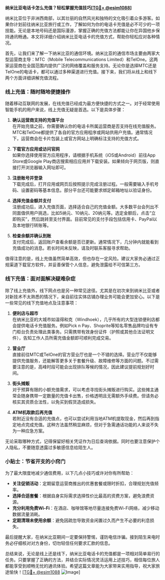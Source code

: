 **纳米比亚电话卡怎么充值？轻松掌握充值技巧[[TG💪+ @esim1088](https://t.me/s/esim1088)]**

纳米比亚位于非洲西南部，以其壮丽的自然风光和独特的文化吸引着众多游客。如果你计划前往纳米比亚旅行或工作，了解如何为你的电话卡充值是必不可少的一项技能。无论是本地号码还是国际漫游，掌握正确的充值方法都能让你在异国他乡保持通讯畅通。本文将详细介绍纳米比亚电话卡的充值方式，帮助你轻松应对各种情况。

首先，让我们来了解一下纳米比亚的通信环境。纳米比亚的通信市场主要由两家大型运营商主导：MTC（Mobile Telecommunications Limited）和TelOne。这两家运营商在全国范围内提供广泛的网络覆盖和服务支持。无论你是选择MTC还是TelOne的电话卡，都可以通过多种渠道进行充值。接下来，我们将从线上和线下两个方面详细讲解充值流程。

### 线上充值：随时随地便捷操作

随着移动互联网的发展，在线充值已经成为最方便快捷的方式之一。对于经常使用智能手机的用户来说，线上充值无疑是首选。以下是具体步骤：

1. **确认运营商支持的充值平台**  
   在开始充值之前，你需要确认你的电话卡所属运营商是否支持在线充值服务。MTC和TelOne都提供了各自的官方应用程序或网站供用户充值。通常情况下，运营商会在卡片包装上或官方网站上明确标注支持的充值方式。

2. **下载官方应用或访问官网**  
   如果你选择使用官方应用程序，请根据手机系统（iOS或Android）前往App Store或Google Play商店搜索相应应用并下载安装。如果倾向于网页版，则直接打开浏览器输入网址即可。

3. **注册账号并登录**  
   下载完成后，打开应用或网页后按照提示完成注册过程。一般需要输入手机号码、设置密码等基本信息。部分平台还可能要求绑定邮箱地址以验证身份。

4. **选择充值金额并支付**  
   注册成功后，进入充值页面，选择适合自己的充值金额。大多数平台会列出不同面值供用户挑选，比如5纳元、10纳元、20纳元等。选定金额后，点击“立即购买”，然后跳转至支付界面。目前常见的支付手段包括信用卡、PayPal以及本地银行转账等。

5. **检查余额并确认到账**  
   支付完成后，返回账户查看余额是否已更新。通常情况下，几分钟内就能看到充值成功的消息。若长时间未反映，请及时联系客服寻求帮助。

值得注意的是，线上充值虽然简单高效，但也存在一定风险。建议大家务必通过正规渠道下载官方软件，并妥善保管个人信息，避免泄露给不可信第三方。

### 线下充值：面对面解决疑难杂症

除了线上充值外，线下网点也是另一种常见途径。尤其是在初次来到纳米比亚或者对新技术不太熟悉的情况下，亲自前往实体店铺办理业务可能会更加安心。以下是一些常见的线下充值地点及注意事项：

1. **便利店与超市**  
   在纳米比亚的大城市如温得和克（Windhoek），几乎所有的大型连锁便利店都会提供电话卡充值服务。例如Pick n Pay、Shoprite等知名零售品牌均设有专门柜台负责处理此类事务。只需携带有效身份证件（护照或其他合法证明文件），告知工作人员所需充值金额即可顺利完成交易。

2. **营业厅**  
   直接前往MTC或TelOne的官方营业厅也是一个不错的选择。营业厅不仅能够提供充值服务，还能解答更多关于套餐升级、故障维修等方面的问题。不过需要注意的是，高峰时段可能会出现排队等候的情况，因此建议提前规划好时间。

3. **街头摊贩**  
   对于预算有限的小额充值需求，可以考虑寻找街头摊贩进行购买。这些摊主通常会随身携带一定数量的充值卡出售，价格透明且无需额外手续费。但请务必核实其资质合法性，以免买到假货造成损失。

4. **ATM机取款后再充值**  
   若附近没有合适的充值点，也可以尝试利用当地ATM机提取现金，然后再到指定地点完成充值。这种方法虽然稍显麻烦，但对于急需通话功能的人来说不失为一种应急方案。

无论采取哪种方式，记得保留好相关凭证作为日后查询依据。同时也要注意保护个人隐私，不要随意透露过多敏感信息给陌生人。

### 小贴士：节省开支的小窍门

为了最大限度地减少通信费用，以下几点小技巧或许对你有所帮助：

- **关注促销活动**：定期留意运营商推出的优惠套餐或限时折扣，合理规划充值频率。
- **选择合适套餐**：根据自身实际需求选择性价比最高的资费方案，避免浪费资源。
- **充分利用免费Wi-Fi**：在酒店、咖啡馆等地尽量连接免费Wi-Fi网络，减少移动数据流量消耗。
- **定期清理未使用余额**：避免因疏忽导致资金闲置过久而产生不必要的利息损失。

最后提醒大家，在纳米比亚期间一定要保持警惕，谨防电信诈骗。接到陌生来电时务必仔细核对对方身份，切勿轻信任何要求汇款的信息。

总结来说，无论是线上还是线下，纳米比亚电话卡的充值都是一项相对简单易行的任务。只要掌握了正确的方法，并结合实际情况灵活运用上述技巧，相信每位旅人都能享受到顺畅无忧的通讯体验。希望这篇文章能为大家带来实用指导，祝大家旅途愉快！[[TG💪+ @esim1088](https://t.me/s/esim1088) ![Image](https://i.postimg.cc/4NQfJmqS/Snipaste-2025-05-13-00-14-12.png)]